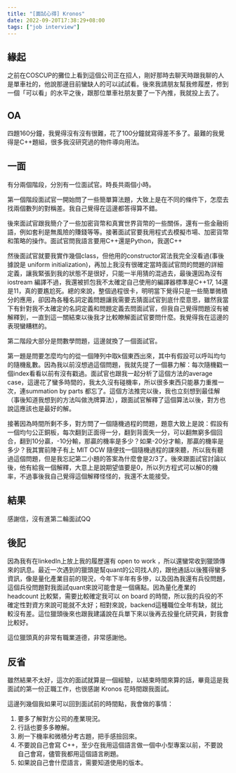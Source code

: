 ```yaml
---
title: "[面試心得] Kronos"
date: 2022-09-20T17:38:29+08:00
tags: ["job interview"]
---
```


## 緣起

之前在COSCUP的攤位上看到這個公司正在招人，剛好那時去聊天時跟我聊的人是單車社的，他說那邊目前蠻缺人的可以試試看。後來我請朋友幫我修履歷，修到一個「可以看」的水平之後，跟那位單車社朋友要了一下內推，我就投上去了。

## OA

四題160分鐘，我覺得沒有沒有很難，花了100分鐘就寫得差不多了。最難的我覺得是C\+\+題組，很多我沒研究過的物件導向用法。

## 一面

有分兩個階段，分別有一位面試官。時長共兩個小時。

第一個階段面試官一開始問了一些簡單算法題，大致上是在不同的條件下，怎麼去找兩個數列的對稱差。我自己覺得在這邊都答得算不錯。

後來面試官跟我簡介了一些加密貨幣和真實世界貨幣的一些關係，還有一些金融術語，例如套利是無風險的賺錢等等。接著面試官要我用程式去模擬市場、加密貨幣和策略的操作。面試官問我語言要用C\+\+還是Python，我選C\+\+

然後面試官就要我實作幾個class，但他用的constructor寫法我完全沒看過(事後據說是 uniform initialization)，再加上我沒有很確定當時面試官問的問題的詳細定義，讓我緊張到我的狀態不是很好，只能一半用猜的混過去，最後還因為沒有 iostream 編譯不過，我還被抓包我不太確定自己使用的編譯器標準是C\+\+17, 14還是11，真的要尷尬死。總的來說，整個過程很卡，明明當下覺得只是一些簡單微積分的應用，卻因為各種名詞定義問題讓我需要去猜面試官到底什麼意思，雖然我當下有針對我不太確定的名詞定義和問題定義去問面試官，但我自己覺得問題沒有被解釋到，一直到這一關結束以後我才比較瞭解面試官要問什麼。我覺得我在這邊的表現蠻糟糕的。

第二階段大部分是問數學問題，這邊就換了一個面試官。

第一題是問要怎麼均勻的從一個陣列中取k個東西出來，其中有假設可以呼叫均勻的隨機亂數。因為我以前沒想過這個問題，我就先提了一個暴力解：每次隨機戳一個index看看以前有沒有戳過。面試官也跟我一起分析了這個方法的average case，這邊花了蠻多時間的，我太久沒有碰機率，所以很多東西只能暴力重推一次，連summation by parts 都忘了。這個方法推完以後，我也立刻想到最佳解（事後知道我想到的方法叫做洗牌算法），跟面試官解釋了這個算法以後，對方也說這應該也是最好的解。

接著因為時間所剩不多，對方問了一個隨機過程的問題，題意大致上是說：假設有一個均勻公正銅板，每次翻到正面得一分，翻到背面失一分，可以翻無窮多個回合，翻到10分贏，-10分輸，那贏的機率是多少？如果-20分才輸，那贏的機率是多少？我其實前陣子有上 MIT OCW 隨便找一個隨機過程的課來聽，所以我有聽過這個問題，但是我忘記第二小題的答案為什麼會是2/3了。後來跟面試官討論以後，他有給我一個解釋，大意上是說期望值要是0，所以列方程式可以解0的機率，不過事後我自己覺得這個解釋怪怪的，我還不太能接受。

## 結果

感謝信，沒有進第二輪面試QQ

## 後記

因為我有在linkedIn上放上我的履歷還有 open to work ，所以還蠻常收到獵頭傳來的訊息。最近一次遇到的獵頭是幫quant的公司找人的，跟他通話以後獲得蠻多資訊，像是量化產業目前的現況，今年下半年有多慘，以及因為我還有兵役問題，這個兵役問題對我面試quant來說可能會是一個痛點。因為量化產業的 headcount 比較緊，需要比較確定我可以 on board 的時間，所以我的兵役的不確定性對資方來說可能就不太好；相對來說，backend這種職位全年有缺，就比較沒有差。這位獵頭後來也跟我建議說在兵單下來以後再去投量化研究員，對我會比較好。

這位獵頭真的非常有職業道德，非常感謝他。

## 反省

雖然結果不太好，這次的面試就算是一個經驗，以結束時間來算的話，畢竟這是我面試的第一份正職工作，也很感謝 Kronos 花時間跟我面試。

這邊列幾個我如果可以回到面試前的時間點，我會做的事情：

1. 要多了解對方公司的產業現況。
2. 行話也要多多瞭解。
3. 刷一下機率和微積分考古題，把手感撿回來。
4. 不要說自己會寫 C\+\+，至少在我用這個語言做一個中小型專案以前，不要說自己會寫，儘管我都用這個語言刷題。
5. 如果說自己會什麼語言，需要知道使用的版本。
